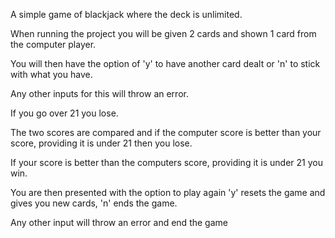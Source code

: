 A simple game of blackjack where the deck is unlimited.

When running the project you will be given 2 cards and shown 1 card from the computer player.

You will then have the option of 'y' to have another card dealt or 'n' to stick with what you have.

Any other inputs for this will throw an error.

If you go over 21 you lose.

The two scores are compared and if the computer score is better than your score, providing it is under 21 then you lose.

If your score is better than the computers score, providing it is under 21 you win.

You are then presented with the option to play again 'y' resets the game and gives you new cards, 'n' ends the game.

Any other input will throw an error and end the game
